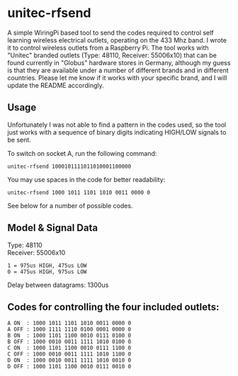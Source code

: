 # unitec-rfsend

A simple WiringPi based tool to send the codes required to control self learning wireless electrical outlets, operating on the 433 Mhz band. I wrote it to control wireless outlets from a Raspberry Pi. The tool works with "Unitec" branded outlets (Type: 48110, Receiver: 55006x10) that can be found currently in "Globus" hardware stores in Germany, although my guess is that they are available under a number of different brands and in different countries. Please let me know if it works with your specific brand, and I will update the README accordingly.

## Usage

Unfortunately I was not able to find a pattern in the codes used, so the tool just works with a sequence of binary digits indicating HIGH/LOW signals to be sent. 

To switch on socket A, run the following command:

```
unitec-rfsend 1000101111011010001100000
```

You may use spaces in the code for better readability:

```
unitec-rfsend 1000 1011 1101 1010 0011 0000 0
```

See below for a number of possible codes.


## Model & Signal Data

Type: 48110  
Receiver: 55006x10

```
1 = 975us HIGH, 475us LOW  
0 = 475us HIGH, 975us LOW
```

Delay between datagrams: 1300us

## Codes for controlling the four included outlets:

```
A ON  : 1000 1011 1101 1010 0011 0000 0  
A OFF : 1000 1111 1110 0100 0001 0000 0
B ON  : 1000 1101 1100 0010 0111 0100 0
B OFF : 1000 0010 0011 1111 1010 0100 0
C ON  : 1000 1101 1100 0010 0111 1100 0
C OFF : 1000 0010 0011 1111 1010 1100 0
D ON  : 1000 0010 0011 1111 1010 0010 0  
D OFF : 1000 1101 1100 0010 0111 0010 0
```

